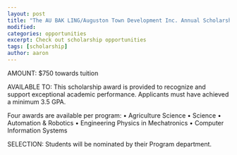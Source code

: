 ```yaml
---
layout: post
title: "The AU BAK LING/Auguston Town Development Inc. Annual Scholarship"
modified:
categories: opportunities
excerpt: Check out scholarship opportunities
tags: [scholarship]
author: aaron
---
```

AMOUNT: $750 towards tuition 

AVAILABLE TO: This scholarship award is provided to recognize and support exceptional academic performance. Applicants must have achieved a minimum 3.5 GPA.

Four awards are available per program:
• Agriculture Science
• Science
• Automation & Robotics
• Engineering Physics in Mechatronics
• Computer Information Systems

SELECTION: Students will be nominated by their Program department.
